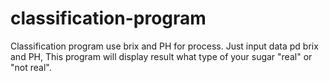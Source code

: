 # classification-program
Classification program use brix and PH for process. Just input data pd brix and PH, This program will display result what type of your sugar "real" or "not real".
